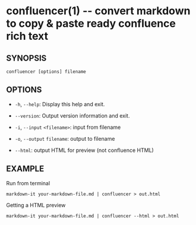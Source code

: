# confluencer(1) -- convert markdown to copy & paste ready confluence rich text

## SYNOPSIS

    confluencer [options] filename

## OPTIONS

* `-h`, `--help`:
  Display this help and exit.

* `--version`:
  Output version information and exit.

* `-i`, `--input` `<filename>`:
  input from filename

* `-o`, `--output` `filename`:
  output to filename

* `--html`:
  output HTML for preview (not confluence HTML)

## EXAMPLE

Run from terminal

    markdown-it your-markdown-file.md | confluencer > out.html

Getting a HTML preview

    markdown-it your-markdown-file.md | confluencer --html > out.html
